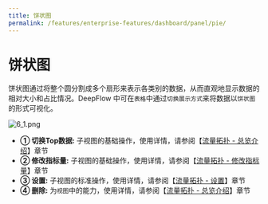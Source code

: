 ```yaml
---
title: 饼状图
permalink: /features/enterprise-features/dashboard/panel/pie/
---
```


# 饼状图

饼状图通过将整个圆分割成多个扇形来表示各类别的数据，从而直观地显示数据的相对大小和占比情况。DeepFlow 中可在`表格`中通过`切换展示方式`来将数据以`饼状图`的形式可视化。

![6_1.png](https://yunshan-guangzhou.oss-cn-beijing.aliyuncs.com/pub/pic/202309196509754fce717.png)

- **① 切换Top数据:** 子视图的基础操作，使用详情，请参阅【[流量拓扑 - 总览介绍](./topology/)】章节
- **② 修改指标量:** 子视图的基础操作，使用详情，请参阅【[流量拓扑 - 修改指标量](./topology/)】章节
- **③ 设置:** 子视图的标准操作，使用详情，请参阅【[流量拓扑 - 设置](./topology/)】章节
- **④ 删除:** 为`视图`中的能力，使用详情，请参阅【[流量拓扑 - 总览介绍](./topology/)】章节
  